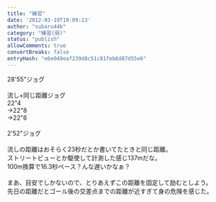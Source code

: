 ```yaml
---
title: "練習"
date: '2012-03-19T19:09:13'
author: "subaru44k"
category: "練習(弱)"
status: "publish"
allowComments: true
convertBreaks: false
entryHash: "e6e049eaf239d8c51c81feb6d87d55e6"
---
```

28'55"ジョグ<br>
<br>
流し+同じ距離ジョグ<br>
22"4<br>
→22"8<br>
→22"6<br>
<br>
2'52"ジョグ<br>
<br>
流しの距離はおそらく23秒だとか書いてたときと同じ距離。<br>
ストリートビューとか駆使して計測した感じ137mだな。<br>
100m換算で16.3秒ペース？んな遅いかなぁ？<br>
<br>
まあ、目安でしかないので、とりあえずこの距離を固定して励むとしよう。<br>
先日の距離だとゴール後の交差点までの距離が近すぎて身の危険を感じた。
